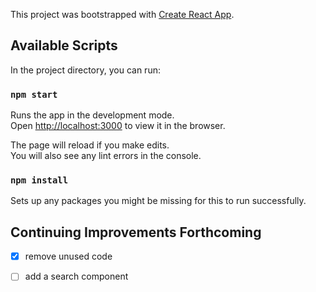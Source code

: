 This project was bootstrapped with [Create React App](https://github.com/facebook/create-react-app).

## Available Scripts

In the project directory, you can run:

### `npm start`

Runs the app in the development mode.<br />
Open [http://localhost:3000](http://localhost:3000) to view it in the browser.

The page will reload if you make edits.<br />
You will also see any lint errors in the console.

### `npm install`

Sets up any packages you might be missing for this to run successfully.

## Continuing Improvements Forthcoming
- [x] remove unused code
<!-- - [ ] add edit functionality -->
- [ ] add a search component
<!-- - [ ] deploy to gitpages -->